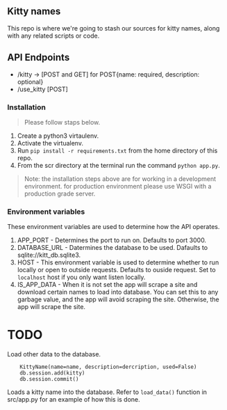 ## Kitty names
This repo is where we're going to stash our sources for kitty names, along with any related scripts or code.
## API Endpoints
* /kitty -> [POST and GET] for POST{name: required, description: optional}
* /use_kitty [POST]

### Installation
> Please follow staps below.
1. Create a python3 virtaulenv.
2. Activate the virtualenv.
3. Run `pip install -r requirements.txt` from the home directory of this repo.
4. From the scr directory at the terminal run the command `python app.py`.

> Note: the installation steps above are for working in a development environment.
> for production environment please use WSGI with a production grade server.

### Environment variables
 These environment variables are used to determine how the API operates.

1. APP_PORT - Determines the port to run on. Defaults to port 3000.
2. DATABASE_URL - Datermines the database to be used. Dafaults to sqlite://kitt_db.sqlite3.
3. HOST - This environment variable is used to determine whether to run locally or open to outside requests. Defaults to ouside request.
Set to `localhost` host if you only want listen locally.
4. IS_APP_DATA - When it is not set the app will scrape a site and download certain names to load into database.
You can set this to any garbage value, and the app will avoid scraping the site. Otherwise, the app will scrape the site.

# TODO
Load other data to the database.
```
    KittyName(name=name, description=dercription, used=False)
    db.session.add(kitty)
    db.session.commit()
```
Loads a kitty name into the database.
Refer to `load_data()` function in src/app.py for an example of how this is done.

